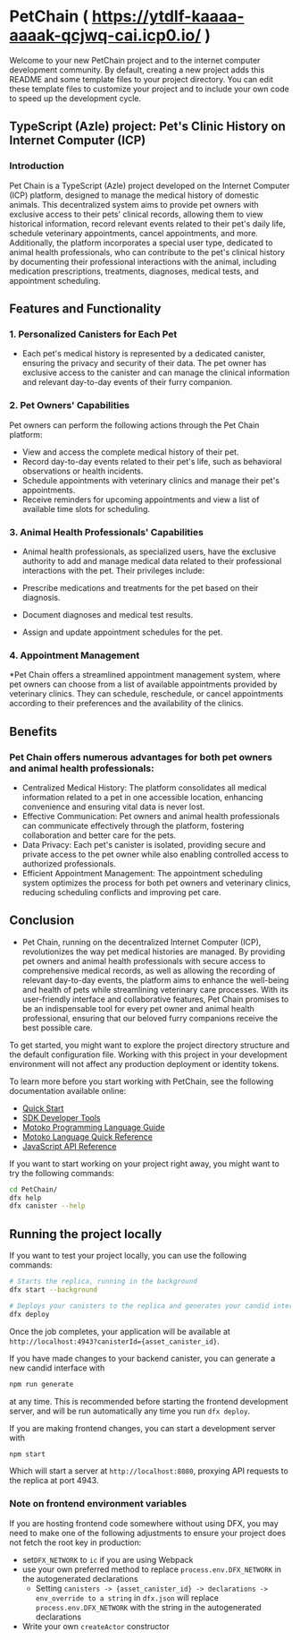 # PetChain ( https://ytdlf-kaaaa-aaaak-qcjwq-cai.icp0.io/ )

Welcome to your new PetChain project and to the internet computer development community. By default, creating a new project adds this README and some template files to your project directory. You can edit these template files to customize your project and to include your own code to speed up the development cycle.

## TypeScript (Azle) project: Pet's Clinic History on Internet Computer (ICP)
### Introduction
Pet Chain is a TypeScript (Azle) project developed on the Internet Computer (ICP) platform, designed to manage the medical history of domestic animals. This decentralized system aims to provide pet owners with exclusive access to their pets' clinical records, allowing them to view historical information, record relevant events related to their pet's daily life, schedule veterinary appointments, cancel appointments, and more. Additionally, the platform incorporates a special user type, dedicated to animal health professionals, who can contribute to the pet's clinical history by documenting their professional interactions with the animal, including medication prescriptions, treatments, diagnoses, medical tests, and appointment scheduling.

## Features and Functionality
### 1. Personalized Canisters for Each Pet
* Each pet's medical history is represented by a dedicated canister, ensuring the privacy and security of their data. The pet owner has exclusive access to the canister and can manage the clinical information and relevant day-to-day events of their furry companion.

### 2. Pet Owners' Capabilities
Pet owners can perform the following actions through the Pet Chain platform:

* View and access the complete medical history of their pet.
* Record day-to-day events related to their pet's life, such as behavioral observations or health incidents.
* Schedule appointments with veterinary clinics and manage their pet's appointments.
* Receive reminders for upcoming appointments and view a list of available time slots for scheduling.
### 3. Animal Health Professionals' Capabilities
* Animal health professionals, as specialized users, have the exclusive authority to add and manage medical data related to their professional interactions with the pet. Their privileges include:

* Prescribe medications and treatments for the pet based on their diagnosis.
* Document diagnoses and medical test results.
* Assign and update appointment schedules for the pet.
### 4. Appointment Management
*Pet Chain offers a streamlined appointment management system, where pet owners can choose from a list of available appointments provided by veterinary clinics. They can schedule, reschedule, or cancel appointments according to their preferences and the availability of the clinics.

## Benefits
### Pet Chain offers numerous advantages for both pet owners and animal health professionals:

* Centralized Medical History: The platform consolidates all medical information related to a pet in one accessible location, enhancing convenience and ensuring vital data is never lost.
* Effective Communication: Pet owners and animal health professionals can communicate effectively through the platform, fostering collaboration and better care for the pets.
* Data Privacy: Each pet's canister is isolated, providing secure and private access to the pet owner while also enabling controlled access to authorized professionals.
* Efficient Appointment Management: The appointment scheduling system optimizes the process for both pet owners and veterinary clinics, reducing scheduling conflicts and improving pet care.
## Conclusion
* Pet Chain, running on the decentralized Internet Computer (ICP), revolutionizes the way pet medical histories are managed. By providing pet owners and animal health professionals with secure access to comprehensive medical records, as well as allowing the recording of relevant day-to-day events, the platform aims to enhance the well-being and health of pets while streamlining veterinary care processes. With its user-friendly interface and collaborative features, Pet Chain promises to be an indispensable tool for every pet owner and animal health professional, ensuring that our beloved furry companions receive the best possible care.

To get started, you might want to explore the project directory structure and the default configuration file. Working with this project in your development environment will not affect any production deployment or identity tokens.

To learn more before you start working with PetChain, see the following documentation available online:

- [Quick Start](https://internetcomputer.org/docs/current/developer-docs/quickstart/hello10mins)
- [SDK Developer Tools](https://internetcomputer.org/docs/current/developer-docs/build/install-upgrade-remove)
- [Motoko Programming Language Guide](https://internetcomputer.org/docs/current/developer-docs/build/cdks/motoko-dfinity/motoko/)
- [Motoko Language Quick Reference](https://internetcomputer.org/docs/current/references/motoko-ref/)
- [JavaScript API Reference](https://erxue-5aaaa-aaaab-qaagq-cai.raw.icp0.io)

If you want to start working on your project right away, you might want to try the following commands:

```bash
cd PetChain/
dfx help
dfx canister --help
```

## Running the project locally

If you want to test your project locally, you can use the following commands:

```bash
# Starts the replica, running in the background
dfx start --background

# Deploys your canisters to the replica and generates your candid interface
dfx deploy
```

Once the job completes, your application will be available at `http://localhost:4943?canisterId={asset_canister_id}`.

If you have made changes to your backend canister, you can generate a new candid interface with

```bash
npm run generate
```

at any time. This is recommended before starting the frontend development server, and will be run automatically any time you run `dfx deploy`.

If you are making frontend changes, you can start a development server with

```bash
npm start
```

Which will start a server at `http://localhost:8080`, proxying API requests to the replica at port 4943.

### Note on frontend environment variables

If you are hosting frontend code somewhere without using DFX, you may need to make one of the following adjustments to ensure your project does not fetch the root key in production:

- set`DFX_NETWORK` to `ic` if you are using Webpack
- use your own preferred method to replace `process.env.DFX_NETWORK` in the autogenerated declarations
  - Setting `canisters -> {asset_canister_id} -> declarations -> env_override to a string` in `dfx.json` will replace `process.env.DFX_NETWORK` with the string in the autogenerated declarations
- Write your own `createActor` constructor
